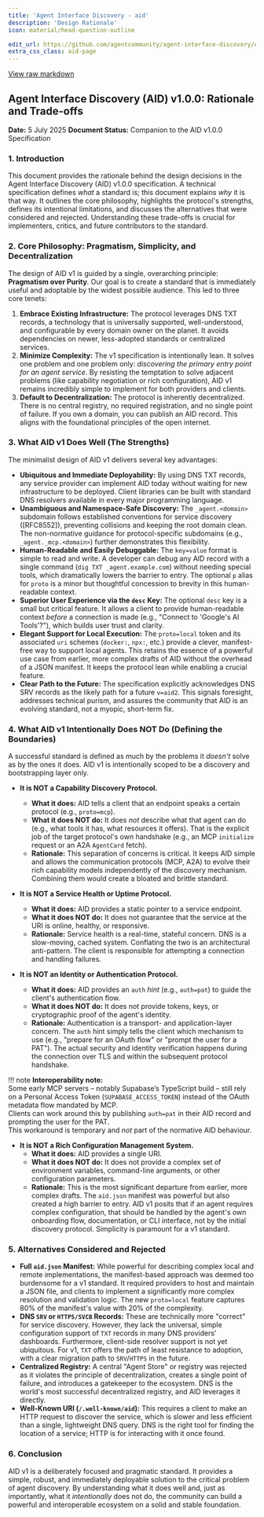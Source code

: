 ```yaml
---
title: 'Agent Interface Discovery - aid'
description: 'Design Rationale'
icon: material/head-question-outline

edit_url: https://github.com/agentcommunity/agent-interface-discovery/edit/main/packages/docs/rationale.md
extra_css_class: aid-page
---
```


[View raw markdown](https://github.com/agentcommunity/agent-interface-discovery/raw/main/packages/docs/rationale.md)

## **Agent Interface Discovery (AID) v1.0.0: Rationale and Trade-offs**

**Date:** 5 July 2025
**Document Status:** Companion to the AID v1.0.0 Specification

### **1. Introduction**

This document provides the rationale behind the design decisions in the Agent Interface Discovery (AID) v1.0.0 specification. A technical specification defines _what_ a standard is; this document explains _why_ it is that way. It outlines the core philosophy, highlights the protocol's strengths, defines its intentional limitations, and discusses the alternatives that were considered and rejected. Understanding these trade-offs is crucial for implementers, critics, and future contributors to the standard.

### **2. Core Philosophy: Pragmatism, Simplicity, and Decentralization**

The design of AID v1 is guided by a single, overarching principle: **Pragmatism over Purity**. Our goal is to create a standard that is immediately useful and adoptable by the widest possible audience. This led to three core tenets:

1.  **Embrace Existing Infrastructure:** The protocol leverages DNS TXT records, a technology that is universally supported, well-understood, and configurable by every domain owner on the planet. It avoids dependencies on newer, less-adopted standards or centralized services.
2.  **Minimize Complexity:** The v1 specification is intentionally lean. It solves one problem and one problem only: _discovering the primary entry point for an agent service_. By resisting the temptation to solve adjacent problems (like capability negotiation or rich configuration), AID v1 remains incredibly simple to implement for both providers and clients.
3.  **Default to Decentralization:** The protocol is inherently decentralized. There is no central registry, no required registration, and no single point of failure. If you own a domain, you can publish an AID record. This aligns with the foundational principles of the open internet.

### **3. What AID v1 Does Well (The Strengths)**

The minimalist design of AID v1 delivers several key advantages:

- **Ubiquitous and Immediate Deployability:** By using DNS TXT records, any service provider can implement AID today without waiting for new infrastructure to be deployed. Client libraries can be built with standard DNS resolvers available in every major programming language.
- **Unambiguous and Namespace-Safe Discovery:** The `_agent.<domain>` subdomain follows established conventions for service discovery ([RFC8552]), preventing collisions and keeping the root domain clean. The non-normative guidance for protocol-specific subdomains (e.g., `_agent._mcp.<domain>`) further demonstrates this flexibility.
- **Human-Readable and Easily Debuggable:** The `key=value` format is simple to read and write. A developer can debug any AID record with a single command (`dig TXT _agent.example.com`) without needing special tools, which dramatically lowers the barrier to entry. The optional `p` alias for `proto` is a minor but thoughtful concession to brevity in this human-readable context.
- **Superior User Experience via the `desc` Key:** The optional `desc` key is a small but critical feature. It allows a client to provide human-readable context _before_ a connection is made (e.g., "Connect to 'Google's AI Tools'?"), which builds user trust and clarity.
- **Elegant Support for Local Execution:** The `proto=local` token and its associated `uri` schemes (`docker:`, `npx:`, etc.) provide a clever, manifest-free way to support local agents. This retains the essence of a powerful use case from earlier, more complex drafts of AID without the overhead of a JSON manifest. It keeps the protocol lean while enabling a crucial feature.
- **Clear Path to the Future:** The specification explicitly acknowledges DNS SRV records as the likely path for a future `v=aid2`. This signals foresight, addresses technical purism, and assures the community that AID is an evolving standard, not a myopic, short-term fix.

### **4. What AID v1 Intentionally Does NOT Do (Defining the Boundaries)**

A successful standard is defined as much by the problems it _doesn't_ solve as by the ones it does. AID v1 is intentionally scoped to be a discovery and bootstrapping layer only.

- **It is NOT a Capability Discovery Protocol.**
  - **What it does:** AID tells a client that an endpoint speaks a certain protocol (e.g., `proto=mcp`).
  - **What it does NOT do:** It does _not_ describe what that agent can do (e.g., what tools it has, what resources it offers). That is the explicit job of the target protocol's own handshake (e.g., an MCP `initialize` request or an A2A `AgentCard` fetch).
  - **Rationale:** This separation of concerns is critical. It keeps AID simple and allows the communication protocols (MCP, A2A) to evolve their rich capability models independently of the discovery mechanism. Combining them would create a bloated and brittle standard.

- **It is NOT a Service Health or Uptime Protocol.**
  - **What it does:** AID provides a static pointer to a service endpoint.
  - **What it does NOT do:** It does not guarantee that the service at the URI is online, healthy, or responsive.
  - **Rationale:** Service health is a real-time, stateful concern. DNS is a slow-moving, cached system. Conflating the two is an architectural anti-pattern. The client is responsible for attempting a connection and handling failures.

- **It is NOT an Identity or Authentication Protocol.**
  - **What it does:** AID provides an `auth` _hint_ (e.g., `auth=pat`) to guide the client's authentication flow.
  - **What it does NOT do:** It does not provide tokens, keys, or cryptographic proof of the agent's identity.
  - **Rationale:** Authentication is a transport- and application-layer concern. The `auth` hint simply tells the client which mechanism to use (e.g., "prepare for an OAuth flow" or "prompt the user for a PAT"). The actual security and identity verification happens during the connection over TLS and within the subsequent protocol handshake.

!!! note
**Interoperability note:**  
 Some early MCP servers – notably Supabase’s TypeScript build – still rely on a Personal Access Token (`SUPABASE_ACCESS_TOKEN`) instead of the OAuth metadata flow mandated by MCP.  
 Clients can work around this by publishing `auth=pat` in their AID record and prompting the user for the PAT.  
 This workaround is temporary and _not_ part of the normative AID behaviour.

- **It is NOT a Rich Configuration Management System.**
  - **What it does:** AID provides a single URI.
  - **What it does NOT do:** It does not provide a complex set of environment variables, command-line arguments, or other configuration parameters.
  - **Rationale:** This is the most significant departure from earlier, more complex drafts. The `aid.json` manifest was powerful but also created a high barrier to entry. AID v1 posits that if an agent requires complex configuration, that should be handled by the agent's own onboarding flow, documentation, or CLI interface, not by the initial discovery protocol. Simplicity is paramount for a v1 standard.

### **5. Alternatives Considered and Rejected**

- **Full `aid.json` Manifest:** While powerful for describing complex local and remote implementations, the manifest-based approach was deemed too burdensome for a v1 standard. It required providers to host and maintain a JSON file, and clients to implement a significantly more complex resolution and validation logic. The new `proto=local` feature captures 80% of the manifest's value with 20% of the complexity.
- **DNS `SRV` or `HTTPS/SVCB` Records:** These are technically more "correct" for service discovery. However, they lack the universal, simple configuration support of `TXT` records in many DNS providers' dashboards. Furthermore, client-side resolver support is not yet ubiquitous. For v1, `TXT` offers the path of least resistance to adoption, with a clear migration path to `SRV`/`HTTPS` in the future.
- **Centralized Registry:** A central "Agent Store" or registry was rejected as it violates the principle of decentralization, creates a single point of failure, and introduces a gatekeeper to the ecosystem. DNS is the world's most successful decentralized registry, and AID leverages it directly.
- **Well-Known URI (`/.well-known/aid`):** This requires a client to make an HTTP request to discover the service, which is slower and less efficient than a single, lightweight DNS query. DNS is the right tool for finding the location of a service; HTTP is for interacting with it once found.

### **6. Conclusion**

AID v1 is a deliberately focused and pragmatic standard. It provides a simple, robust, and immediately deployable solution to the critical problem of agent discovery. By understanding what it does well and, just as importantly, what it _intentionally_ does not do, the community can build a powerful and interoperable ecosystem on a solid and stable foundation.
